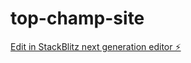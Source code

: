 # top-champ-site

[Edit in StackBlitz next generation editor ⚡️](https://stackblitz.com/~/github.com/KevinGoncalo/top-champ-site)